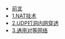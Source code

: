 * [前言](/zh-cn/p2p/ "P2P通用对等网络 前言")
* [1.NAT技术](/zh-cn/p2p/nat/01.md)
* [2.UDP打洞内网穿透](/zh-cn/p2p/tunnel/01.md)
* [3.通用对等网络 ](/zh-cn/p2p/)
